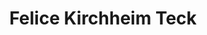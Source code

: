 ---
title: "Felice Kirchheim Teck"
url: /kirchheim-unter-teck/felice-kirchheim-teck/
shop: Kleidung
---